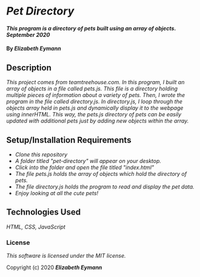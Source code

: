 # _Pet Directory_

#### _This program is a directory of pets built using an array of objects. September 2020_

#### By _**Elizabeth Eymann**_

## Description

_This project comes from teamtreehouse.com. In this program, I built an array of objects in a file called pets.js. This file is a directory holding multiple pieces of information about a variety of pets. Then, I wrote the program in the file called directory.js. In directory.js, I loop through the objects array held in pets.js and dynamically display it to the webpage using innerHTML. This way, the pets.js directory of pets can be easily updated with additional pets just by adding new objects within the array._

## Setup/Installation Requirements

* _Clone this repository_
* _A folder titled "pet-directory" will appear on your desktop._
* _Click into the folder and open the file titled "index.html"_
* _The file pets.js holds the array of objects which hold the directory of pets._
* _The file directory.js holds the program to read and display the pet data._
* _Enjoy looking at all the cute pets!_

## Technologies Used

_HTML, CSS, JavaScript_

### License

*This software is licensed under the MIT license.*

Copyright (c) 2020 **_Elizabeth Eymann_**
